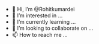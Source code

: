 - 👋 Hi, I’m @Rohitkumardei
- 👀 I’m interested in ...
- 🌱 I’m currently learning ...
- 💞️ I’m looking to collaborate on ...
- 📫 How to reach me ...

<!---
Rohitkumardei/Rohitkumardei is a ✨ special ✨ repository because its `README.md` (this file) appears on your GitHub profile.
You can click the Preview link to take a look at your changes.
--->
